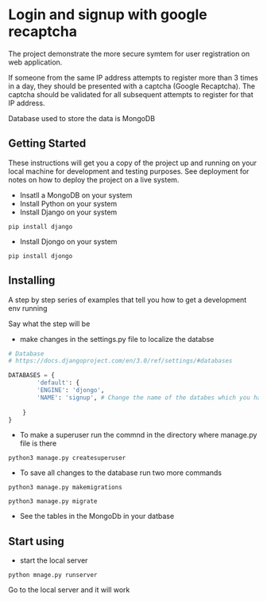 # Login and signup with google recaptcha

The project demonstrate the more secure symtem for user registration on web application.

If someone from the same IP address attempts to register more than 3 times in a day,
they should be presented with a captcha (Google Recaptcha). The captcha should be
validated for all subsequent attempts to register for that IP address.

Database used to store the data is MongoDB

## Getting Started

These instructions will get you a copy of the project up and running on your local machine for development and testing purposes. See deployment for notes on how to deploy the project on a live system.

* Insatll a MongoDB on your system
* Install Python on your system
* Install Django on your system
```
pip install django
```
* Install Djongo on your system
```
pip install djongo
```
## Installing

A step by step series of examples that tell you how to get a development env running

Say what the step will be
* make changes in the settings.py file to localize the databse

```python
# Database
# https://docs.djangoproject.com/en/3.0/ref/settings/#databases

DATABASES = {
        'default': {
        'ENGINE': 'djongo', 
        'NAME': 'signup', # Change the name of the databes which you have created in mongo db compass
        
    }
}
```

* To make a superuser run the commnd in the directory where manage.py file is there
```
python3 manage.py createsuperuser
```
* To save all changes to the database run two more commands
```
python3 manage.py makemigrations
```
```
python3 manage.py migrate
```
* See the tables in the MongoDb in your datbase

## Start using

* start the local server
```
python mnage.py runserver
```
Go to the local server and it will work


